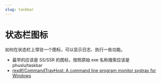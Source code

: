 ```yaml
---
slug: taskbar
---
```


# 状态栏图标

如何在状态栏上常驻一个图标，可以显示日志、执行一些功能。

<!-- truncate -->

- 最早的应该是 SS/SSR 的图标，按照原始 exe 名称搜索应该是 phuslu/taskbar
- [rexdf/CommandTrayHost: A command line program monitor systray for Windows](https://github.com/rexdf/CommandTrayHost)
